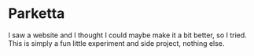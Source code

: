 # Parketta
I saw a website and I thought I could maybe make it a bit better, so I tried.
This is simply a fun little experiment and side project, nothing else.

